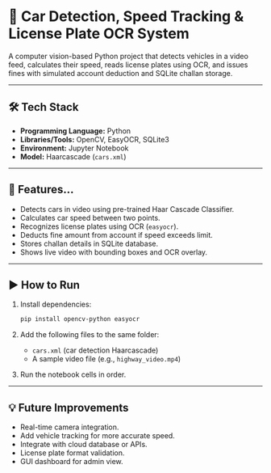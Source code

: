 # 🚗 Car Detection, Speed Tracking & License Plate OCR System

A computer vision-based Python project that detects vehicles in a video feed, calculates their speed, reads license plates using OCR, and issues fines with simulated account deduction and SQLite challan storage.

---

## 🛠️ Tech Stack

- **Programming Language:** Python  
- **Libraries/Tools:** OpenCV, EasyOCR, SQLite3  
- **Environment:** Jupyter Notebook  
- **Model:** Haarcascade (`cars.xml`)

---

## 🚀 Features...

- Detects cars in video using pre-trained Haar Cascade Classifier.
- Calculates car speed between two points.
- Recognizes license plates using OCR (`easyocr`).
- Deducts fine amount from account if speed exceeds limit.
- Stores challan details in SQLite database.
- Shows live video with bounding boxes and OCR overlay.

---

## ▶️ How to Run

1. Install dependencies:
    ```bash
    pip install opencv-python easyocr
    ```

2. Add the following files to the same folder:
    - `cars.xml` (car detection Haarcascade)
    - A sample video file (e.g., `highway_video.mp4`)

3. Run the notebook cells in order.

---

## 💡 Future Improvements

- Real-time camera integration.
- Add vehicle tracking for more accurate speed.
- Integrate with cloud database or APIs.
- License plate format validation.
- GUI dashboard for admin view.

